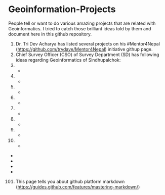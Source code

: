 # Geoinformation-Projects
People tell or want to do various amazing projects that are related with Geoinformatics. I tried to catch those brilliant ideas told by them and document here in this github repository.

1. Dr. Tri Dev Acharya has listed several projects on his #Mentor4Nepal (https://github.com/trydave/Mentor4Nepal) initiative githup page.
2. Chief Survey Officer (CSO) of Survey Department (SD) has following ideas regarding Geoinformatics of Sindhupalchok:
3. -
4. -
5. -
6. -
7. -
8. -
9. -
10. -
-
-
-
-
101. This page tells you about github platform markdown (https://guides.github.com/features/mastering-markdown/)
